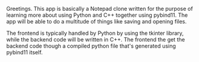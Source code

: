 Greetings. This app is basically a Notepad clone written for the purpose 
of learning more about using Python and C++ together using pybind11. The 
app will be able to do a multitude of things like saving and opening 
files. 

The frontend is typically handled by Python by using the tkinter library,
while the backend code will be written in C++. The frontend the get the
backend code though a compiled python file that's generated using pybind11
itself.

